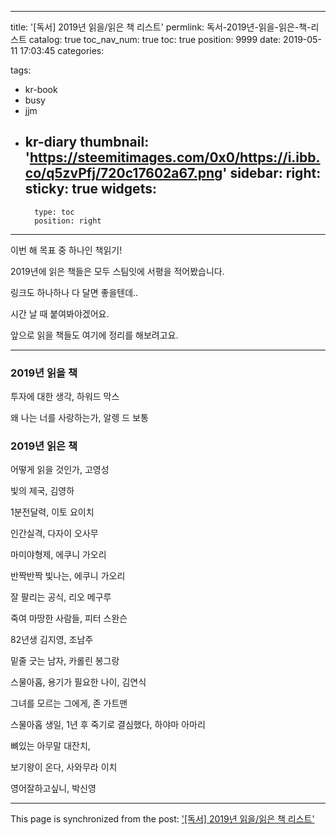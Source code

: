 
---
title: '[독서] 2019년 읽을/읽은 책 리스트'
permlink: 독서-2019년-읽을-읽은-책-리스트
catalog: true
toc_nav_num: true
toc: true
position: 9999
date: 2019-05-11 17:03:45
categories:

tags:
- kr-book
- busy
- jjm
- kr-diary
thumbnail: 'https://steemitimages.com/0x0/https://i.ibb.co/q5zvPfj/720c17602a67.png'
sidebar:
    right:
        sticky: true
widgets:
    -
        type: toc
        position: right
---


이번 해 목표 중 하나인 책읽기!

<p>2019년에 읽은 책들은 모두 스팀잇에 서평을 적어봤습니다.</p>
<p>링크도 하나하나 다 달면 좋을텐데..</p>
<p>시간 날 때 붙여봐야겠어요.</p>
<p>앞으로 읽을 책들도 여기에 정리를 해보려고요.</p>
<hr />
<h3>2019년 읽을 책</h3>
<p>투자에 대한 생각, 하워드 막스</p>
<p>왜 나는 너를 사랑하는가, 알렝 드 보통</p>
<h3>2019년 읽은 책</h3>
<p>어떻게 읽을 것인가, 고영성</p>
<p>빛의 제국, 김영하</p>
<p>1분전달력, 이토 요이치</p>
<p>인간실격, 다자이 오사무</p>
<p>마미야형제, 에쿠니 가오리</p>
<p>반짝반짝 빛나는, 에쿠니 가오리</p>
<p>잘 팔리는 공식, 리오 메구루</p>
<p>죽여 마땅한 사람들, 피터 스완슨</p>
<p>82년생 김지영, 조남주</p>
<p>밑줄 긋는 남자, 카롤린 봉그랑</p>
<p>스물아홉, 용기가 필요한 나이, 김연식</p>
<p>그녀를 모르는 그에게, 존 가트맨</p>
<p>스물아홉 생일, 1년 후 죽기로 결심했다, 하야마 아마리</p>
<p>뼈있는 아무말 대잔치,</p>
<p>보기왕이 온다, 사와무라 이치</p>
<p>영어잘하고싶니, 박신영</p>


- - -

This page is synchronized from the post: ['[독서] 2019년 읽을/읽은 책 리스트'](https://steempeak.com/@jacobyu/2151-book-list-that-i-will-read-and-read-2019)
